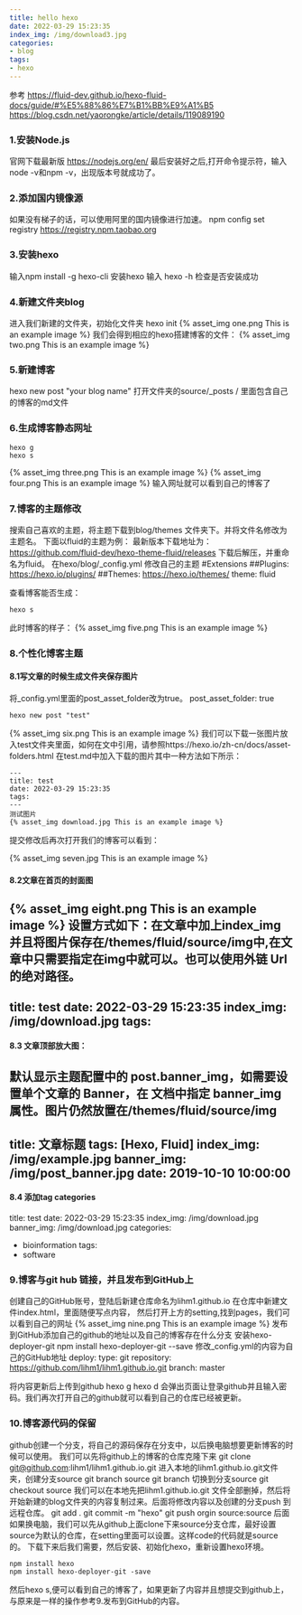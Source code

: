 ```yaml
---
title: hello hexo
date: 2022-03-29 15:23:35
index_img: /img/download3.jpg 
categories:
- blog
tags:
- hexo
---
```


参考
https://fluid-dev.github.io/hexo-fluid-docs/guide/#%E5%88%86%E7%B1%BB%E9%A1%B5
https://blog.csdn.net/yaorongke/article/details/119089190
### 1.安装Node.js
官网下载最新版
https://nodejs.org/en/
最后安装好之后,打开命令提示符，输入node -v和npm -v，出现版本号就成功了。
### 2.添加国内镜像源
如果没有梯子的话，可以使用阿里的国内镜像进行加速。
npm config set registry https://registry.npm.taobao.org
### 3.安装hexo
输入npm install -g hexo-cli  安装hexo
输入 hexo -h 检查是否安装成功
### 4.新建文件夹blog
进入我们新建的文件夹，初始化文件夹 hexo init
{% asset_img one.png This is an example image %}
我们会得到相应的hexo搭建博客的文件：
{% asset_img two.png This is an example image %}
### 5.新建博客
hexo new post "your blog name"
打开文件夹的source/_posts / 里面包含自己的博客的md文件
### 6.生成博客静态网址
~~~
hexo g 
hexo s
~~~
{% asset_img three.png This is an example image %}
{% asset_img four.png This is an example image %}
输入网址就可以看到自己的博客了
### 7.博客的主题修改
搜索自己喜欢的主题，将主题下载到blog/themes 文件夹下。并将文件名修改为主题名。
下面以fluid的主题为例：
最新版本下载地址为：https://github.com/fluid-dev/hexo-theme-fluid/releases
下载后解压，并重命名为fluid。
在hexo/blog/_config.yml 修改自己的主题
#Extensions
##Plugins: https://hexo.io/plugins/
##Themes: https://hexo.io/themes/
theme: fluid

查看博客能否生成：
~~~
hexo s
~~~
此时博客的样子：
{% asset_img five.png This is an example image %}
### 8.个性化博客主题
#### 8.1写文章的时候生成文件夹保存图片
将_config.yml里面的post_asset_folder改为true。
post_asset_folder: true
~~~
hexo new post "test"
~~~
{% asset_img six.png This is an example image %}
我们可以下载一张图片放入test文件夹里面，如何在文中引用，请参照https://hexo.io/zh-cn/docs/asset-folders.html
在test.md中加入下载的图片其中一种方法如下所示：
~~~
---
title: test
date: 2022-03-29 15:23:35
tags:
---
测试图片
{% asset_img download.jpg This is an example image %}
~~~
提交修改后再次打开我们的博客可以看到：

{% asset_img seven.jpg This is an example image %}
 #### 8.2文章在首页的封面图
{% asset_img eight.png This is an example image %}
设置方式如下：在文章中加上index_img
并且将图片保存在/themes/fluid/source/img中,在文章中只需要指定在img中就可以。也可以使用外链 Url 的绝对路径。
---
title: test
date: 2022-03-29 15:23:35
index_img: /img/download.jpg 
tags:
---
 #### 8.3 文章顶部放大图：
默认显示主题配置中的 post.banner_img，如需要设置单个文章的 Banner，在 文档中指定 banner_img 属性。图片仍然放置在/themes/fluid/source/img
---
title: 文章标题
tags: [Hexo, Fluid]
index_img: /img/example.jpg
banner_img: /img/post_banner.jpg
date: 2019-10-10 10:00:00
---

 #### 8.4 添加tag  categories
title: test
date: 2022-03-29 15:23:35
index_img: /img/download.jpg 
banner_img: /img/download.jpg 
categories:
- bioinformation
tags:
- software

### 9.博客与git hub 链接，并且发布到GitHub上
创建自己的GitHub账号，登陆后新建仓库命名为lihm1.github.io
在仓库中新建文件index.html，里面随便写点内容，
然后打开上方的setting,找到pages，我们可以看到自己的网址
{% asset_img nine.png This is an example image %}
发布到GitHub添加自己的github的地址以及自己的博客存在什么分支
安装hexo-deployer-git
npm install hexo-deployer-git --save
修改_config.yml的内容为自己的GitHub地址
deploy:
  type: git
  repository: https://github.com/lihm1/lihm1.github.io.git
  branch: master

将内容更新后上传到github
hexo g
hexo d
会弹出页面让登录github并且输入密码。我们再次打开自己的github就可以看到自己的仓库已经被更新。

### 10.博客源代码的保留
github创建一个分支，将自己的源码保存在分支中，以后换电脑想要更新博客的时候可以使用。
我们可以先将github上的博客的仓库克隆下来
git clone git@github.com:lihm1/lihm1.github.io.git
进入本地的lihm1.github.io.git文件夹，创建分支source
git branch source
git branch
切换到分支source
git checkout source
我们可以在本地先把lihm1.github.io.git 文件全部删掉，然后将开始新建的blog文件夹的内容复制过来。后面将修改内容以及创建的分支push 到远程仓库。
git add .
git commit -m "hexo"
git push orgin source:source
后面如果换电脑，我们可以先从github上面clone下来source分支仓库，最好设置source为默认的仓库，在setting里面可以设置。这样code的代码就是source的。
下载下来后我们需要，然后安装、初始化hexo，重新设置hexo环境。
~~~
npm install hexo
npm install hexo-deployer-git -save
~~~
然后hexo s,便可以看到自己的博客了，如果更新了内容并且想提交到github上，与原来是一样的操作参考9.发布到GitHub的内容。




